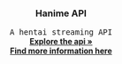 <p align="center">

  <h3 align="center">Hanime API</h3>

  <p align="center">
    <samp>A hentai streaming API</samp>
    <br />
    <a href="#routes"><strong>Explore the api »</strong></a>
    <br />
    <a href="https://api-services-xi.vercel.app/"><strong>Find more information here</strong></a>
  </p>
</p>
